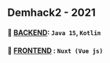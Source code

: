## Demhack2 - 2021

#### 👾 [BACKEND](https://github.com/ximzavivka/demhack2/tree/master/backend): `Java 15`, `Kotlin`  

#### 🤖 [FRONTEND](https://github.com/ximzavivka/demhack2/master/frontend) : `Nuxt (Vue js)`
